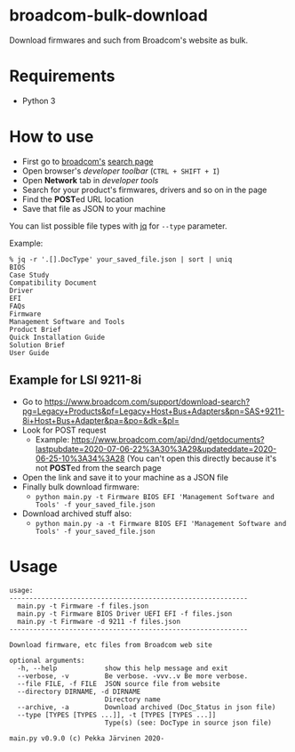# broadcom-bulk-download

Download firmwares and such from Broadcom's website as bulk.

# Requirements

* Python 3

# How to use

* First go to [broadcom's](https://www.broadcom.com/) [search page](https://www.broadcom.com/support/download-search)
* Open browser's *developer toolbar* (`CTRL + SHIFT + I`)
* Open **Network** tab in *developer tools*
* Search for your product's firmwares, drivers and so on in the page
* Find the **POST**ed URL location
* Save that file as JSON to your machine

You can list possible file types with [jq](https://stedolan.github.io/jq/) for `--type` parameter.

Example:

```
% jq -r '.[].DocType' your_saved_file.json | sort | uniq
BIOS
Case Study
Compatibility Document
Driver
EFI
FAQs
Firmware
Management Software and Tools
Product Brief
Quick Installation Guide
Solution Brief
User Guide
```

## Example for LSI 9211-8i

* Go to https://www.broadcom.com/support/download-search?pg=Legacy+Products&pf=Legacy+Host+Bus+Adapters&pn=SAS+9211-8i+Host+Bus+Adapter&pa=&po=&dk=&pl=
* Look for POST request
  * Example: https://www.broadcom.com/api/dnd/getdocuments?lastpubdate=2020-07-06-22%3A30%3A29&updateddate=2020-06-25-10%3A34%3A28 (You can't open this directly because it's not **POST**ed from the search page
* Open the link and save it to your machine as a JSON file
* Finally bulk download firmware:
  * `python main.py -t Firmware BIOS EFI 'Management Software and Tools' -f your_saved_file.json`
* Download archived stuff also:
  * `python main.py -a -t Firmware BIOS EFI 'Management Software and Tools' -f your_saved_file.json`

# Usage

```
usage: 
------------------------------------------------------------
  main.py -t Firmware -f files.json
  main.py -t Firmware BIOS Driver UEFI EFI -f files.json
  main.py -t Firmware -d 9211 -f files.json
------------------------------------------------------------

Download firmware, etc files from Broadcom web site

optional arguments:
  -h, --help            show this help message and exit
  --verbose, -v         Be verbose. -vvv..v Be more verbose.
  --file FILE, -f FILE  JSON source file from website
  --directory DIRNAME, -d DIRNAME
                        Directory name
  --archive, -a         Download archived (Doc_Status in json file)
  --type [TYPES [TYPES ...]], -t [TYPES [TYPES ...]]
                        Type(s) (see: DocType in source json file)

main.py v0.9.0 (c) Pekka Järvinen 2020-
```

